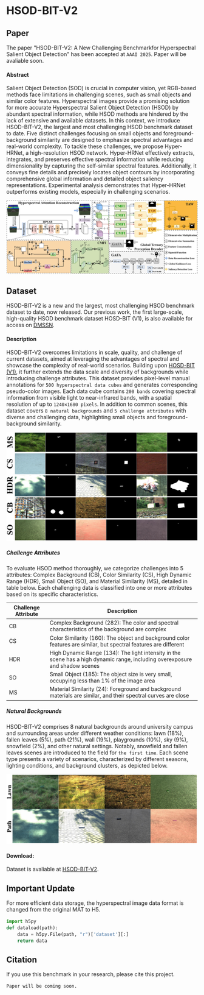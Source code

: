 # HSOD-BIT-V2

## Paper

The paper "HSOD-BIT-V2: A New Challenging Benchmarkfor Hyperspectral Salient Object Detection" has been accepted at `AAAI 2025`. Paper will be avaliable soon.

#### Abstract
Salient Object Detection (SOD) is crucial in computer vision, yet RGB-based methods face limitations in challenging scenes, such as small objects and similar color features. Hyperspectral images provide a promising solution for more accurate Hyperspectral Salient Object Detection (HSOD) by abundant spectral information, while HSOD methods are hindered by the lack of extensive and available datasets. In this context, we introduce HSOD-BIT-V2, the largest and most challenging HSOD benchmark dataset to date. Five distinct challenges focusing on small objects and foreground-background similarity are designed to emphasize spectral advantages and real-world complexity. To tackle these challenges, we propose Hyper-HRNet, a high-resolution HSOD network. Hyper-HRNet effectively extracts, integrates, and preserves effective spectral information while reducing dimensionality by capturing the self-similar spectral features. Additionally, it conveys fine details and precisely locates object contours by incorporating comprehensive global information and detailed object saliency representations. Experimental analysis demonstrates that Hyper-HRNet outperforms existing models, especially in challenging scenarios.

![overall](https://github.com/QYH-BIT/HSOD-BIT-V2/blob/main/figure/moxing.jpg)

## Dataset

HSOD-BIT-V2 is a new and the largest, most challenging HSOD benchmark dataset to date, now released. Our previous work, the first large-scale, high-quality HSOD benchmark dataset HOSD-BIT (V1), is also available for access on [DMSSN](https://github.com/q2479036243/DMSSN/tree/main).

#### Description

HSOD-BIT-V2 overcomes limitations in scale, quality, and challenge of current datasets, aimed at leveraging the advantages of spectral and showcase the complexity of real-world scenarios. Building upon [HOSD-BIT (V1)](https://github.com/q2479036243/DMSSN/tree/main), it further extends the data scale and diversity of backgrounds while introducing challenge attributes. This dataset provides pixel-level manual annotations for `500 hyperspectral data cubes` and generates corresponding pseudo-color images. Each data cube contains `200 bands` covering spectral information from visible light to near-infrared bands, with a spatial resolution of up to `1240×1680 pixels`. In addition to common scenes, this dataset covers `8 natural backgrounds` and `5 challenge attributes` with diverse and challenging data, highlighting small objects and foreground-background similarity.

![dataset](https://github.com/QYH-BIT/HSOD-BIT-V2/blob/main/figure/dataset.jpg)

##### Challenge Attributes
To evaluate HSOD method thoroughly, we categorize challenges into 5 attributes: Complex Background (CB), Color Similarity (CS), High Dynamic Range (HDR), Small Object (SO), and Material Similarity (MS), detailed in table below. Each challenging data is classified into one or more attributes based on its specific characteristics.

| Challenge Attribute  | Description |
| ------------- | ------------- |
| CB  |  Complex Background (282): The color and spectral characteristics of the background are complex  |
| CS  |  Color Similarity (160): The object and background color features are similar, but spectral features are different  |
| HDR |  High Dynamic Range (134): The light intensity in the scene has a high dynamic range, including overexposure and shadow scenes  |
| SO  |  Small Object (185): The object size is very small, occupying less than 1\% of the image area  |
| MS  |  Material Similarity (24): Foreground and background materials are similar, and their spectral curves are close  |

##### Natural Backgrounds
HSOD-BIT-V2 comprises 8 natural backgrounds around university campus and surrounding areas under different weather conditions: lawn (18%), fallen leaves (5%), path (21%), wall (19%), playgrounds (10%), sky (9%), snowfield (2%), and other natural settings. Notably, snowfield and fallen leaves scenes are introduced to the field for `the first time`.  Each scene type presents a variety of scenarios, characterized by different seasons, lighting conditions, and background clusters, as depicted below.

![scenes](https://github.com/QYH-BIT/HSOD-BIT-V2/blob/main/figure/scenes.jpg)

#### Download: 

Dataset is avaliable at [HSOD-BIT-V2](https://pan.baidu.com/s/1I8Ysfi7LB5ujuuedV2PwOg?pwd=tftf).

## Important Update

For more efficient data storage, the hyperspectral image data format is changed from the original MAT to H5.

```python
import h5py
def dataload(path):
    data = h5py.File(path, "r")['dataset'][:]
    return data
```

## Citation

If you use this benchmark in your research, please cite this project.

```
Paper will be coming soon.
```


